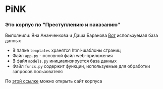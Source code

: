 # PiNK
### Это корпус по "Преступлению и наказанию"
Выполнили: Яна Ананченкова и Даша Баранова
[Вот](https://drive.google.com/file/d/1NKfNeIbm_PeLBg2XXgW5uuRItlT2fin4/view?usp=sharing) используемая база данных
- В папке `templates` хранятся html-шаблоны страниц
- Файл `app.py` - основной файл web-приложения
- В файл `models.py` инициализируется база данных
- Файл `funcs.py` содержит функции, используемые для обработки запросов пользователя

По [этой ссылке](https://anwasty4.pythonanywhere.com/) можно открыть сайт корпуса
